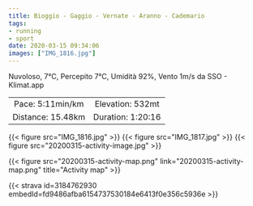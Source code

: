```yaml
---
title: Bioggio - Gaggio - Vernate - Aranno - Cademario
tags:
- running
- sport
date: 2020-03-15 09:34:06
images: ["IMG_1816.jpg"]
---
```


Nuvoloso, 7°C, Percepito 7°C, Umidità 92%, Vento 1m/s da SSO - Klimat.app

| | |
| :-: | :-: |
| Pace: 5:11min/km | Elevation: 532mt |
| Distance: 15.48km | Duration: 1:20:16 |

{{< figure src="IMG_1816.jpg" >}}
{{< figure src="IMG_1817.jpg" >}}
{{< figure src="20200315-activity-image.jpg" >}}


{{< figure src="20200315-activity-map.png" link="20200315-activity-map.png" title="Activity map" >}}


{{< strava id=3184762930 embedId=fd9486afba6154737530184e6413f0e356c5936e >}}
